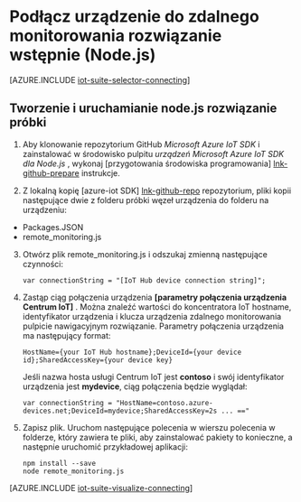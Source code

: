 <properties
   pageTitle="Podłącz urządzenie za pomocą Node.js | Microsoft Azure"
   description="Opisano, jak podłączyć urządzenie pakietu IoT Azure wstępnie zdalnego monitorowania rozwiązanie przy użyciu aplikacji napisana Node.js."
   services=""
   suite="iot-suite"
   documentationCenter="na"
   authors="dominicbetts"
   manager="timlt"
   editor=""/>

<tags
   ms.service="iot-suite"
   ms.devlang="na"
   ms.topic="article"
   ms.tgt_pltfrm="na"
   ms.workload="na"
   ms.date="10/05/2016"
   ms.author="dobett"/>


# <a name="connect-your-device-to-the-remote-monitoring-preconfigured-solution-nodejs"></a>Podłącz urządzenie do zdalnego monitorowania rozwiązanie wstępnie (Node.js)

[AZURE.INCLUDE [iot-suite-selector-connecting](../../includes/iot-suite-selector-connecting.md)]

## <a name="build-and-run-the-nodejs-sample-solution"></a>Tworzenie i uruchamianie node.js rozwiązanie próbki

1. Aby klonowanie repozytorium GitHub *Microsoft Azure IoT SDK* i zainstalować w środowisko pulpitu *urządzeń Microsoft Azure IoT SDK dla Node.js* , wykonaj [przygotowania środowiska programowania] [ lnk-github-prepare] instrukcje.

2. Z lokalną kopię [azure-iot SDK] [ lnk-github-repo] repozytorium, pliki kopii następujące dwie z folderu próbki węzeł urządzenia do folderu na urządzeniu:

  - Packages.JSON
  - remote_monitoring.js

3. Otwórz plik remote_monitoring.js i odszukaj zmienną następujące czynności:

    ```
    var connectionString = "[IoT Hub device connection string]";
    ```

4. Zastąp ciąg połączenia urządzenia **[parametry połączenia urządzenia Centrum IoT]** . Można znaleźć wartości do koncentratora IoT hostname, identyfikator urządzenia i klucza urządzenia zdalnego monitorowania pulpicie nawigacyjnym rozwiązanie. Parametry połączenia urządzenia ma następujący format:

    ```
    HostName={your IoT Hub hostname};DeviceId={your device id};SharedAccessKey={your device key}
    ```

    Jeśli nazwa hosta usługi Centrum IoT jest **contoso** i swój identyfikator urządzenia jest **mydevice**, ciąg połączenia będzie wyglądał:

    ```
    var connectionString = "HostName=contoso.azure-devices.net;DeviceId=mydevice;SharedAccessKey=2s ... =="
    ```

5. Zapisz plik. Uruchom następujące polecenia w wierszu polecenia w folderze, który zawiera te pliki, aby zainstalować pakiety to konieczne, a następnie uruchomić przykładowej aplikacji:

    ```
    npm install --save
    node remote_monitoring.js
    ```

[AZURE.INCLUDE [iot-suite-visualize-connecting](../../includes/iot-suite-visualize-connecting.md)]

[lnk-github-repo]: https://github.com/azure/azure-iot-sdks
[lnk-github-prepare]: https://github.com/Azure/azure-iot-sdks/blob/master/doc/get_started/node-devbox-setup.md